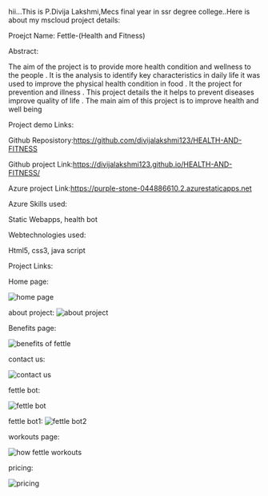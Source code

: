 hii...This is P.Divija Lakshmi,Mecs final year in ssr degree college..Here is about my mscloud project details:

Proejct Name: Fettle-(Health and Fitness)

Abstract:

The aim of the project is to provide more health condition and wellness to the people . It is the analysis to identify key characteristics in daily life 
it was used to improve the physical health condition in food . It the project for prevention and illness . 
This project details the it helps to prevent diseases improve quality of life . The main aim of this project is to improve health and well being

Project demo Links:

Github Reposistory:https://github.com/divijalakshmi123/HEALTH-AND-FITNESS

Github project Link:https://divijalakshmi123.github.io/HEALTH-AND-FITNESS/

Azure project Link:https://purple-stone-044886610.2.azurestaticapps.net

Azure Skills used:

Static Webapps,
health bot

Webtechnologies used:

Html5,
css3,
java script

Project Links:

Home page:

![home page](https://user-images.githubusercontent.com/118253184/207557524-62d399e9-b964-42e8-9c53-1e810ac3f867.png)


about project:
![about project](https://user-images.githubusercontent.com/118253184/207557487-9f4a480d-efd9-41cc-8461-493fb38b111d.png)

Benefits page:

![benefits of fettle](https://user-images.githubusercontent.com/118253184/207557503-0a030ee6-06d4-4ee2-9296-e9058c66e691.png)

contact us:

![contact us](https://user-images.githubusercontent.com/118253184/207557511-1ac5f636-fdb6-41e7-aec9-666472d1216b.png)

fettle bot:

![fettle bot](https://user-images.githubusercontent.com/118253184/207557516-7334eb12-3d5c-477d-a7ad-7ee81fead774.png)

fettle bot1:
![fettle bot2](https://user-images.githubusercontent.com/118253184/207557519-80cebc71-6243-4b2e-9660-cd0abd96d840.png)

workouts page:

![how fettle workouts](https://user-images.githubusercontent.com/118253184/207557533-c645ead7-10f7-422c-bdd3-9836179627a1.png)

pricing:

![pricing](https://user-images.githubusercontent.com/118253184/207557541-393cd982-2d3b-475b-b12c-4eaa90fd9ed4.png)


